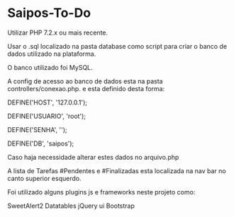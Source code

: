 # Saipos-To-Do


Utilizar PHP 7.2.x ou mais recente.

Usar o .sql localizado na pasta database como script para criar o banco de dados utilizado na plataforma.

O banco utilizado foi MySQL.

A config de acesso ao banco de dados esta na pasta controllers/conexao.php.
e esta definido desta forma:

DEFINE('HOST', '127.0.0.1');

DEFINE('USUARIO', 'root');

DEFINE('SENHA', '');

DEFINE('DB', 'saipos');

Caso haja necessidade alterar estes dados no arquivo.php
  
A lista de Tarefas #Pendentes e #Finalizadas esta localizada na nav bar no canto superior esquerdo.

Foi utilizado alguns plugins js e frameworks neste projeto como:

SweetAlert2
Datatables
jQuery ui
Bootstrap
